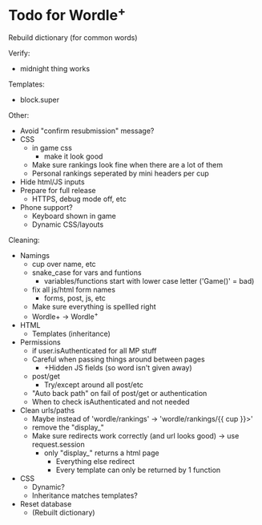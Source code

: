 # Todo for Wordle<sup>+</sup>

Rebuild dictionary (for common words)

Verify:
- midnight thing works

Templates:
- block.super

Other:
- Avoid "confirm resubmission" message?
- CSS
    - in game css
        - make it look good
    - Make sure rankings look fine when there are a lot of them
    - Personal rankings seperated by mini headers per cup
- Hide html/JS inputs
- Prepare for full release
    - HTTPS, debug mode off, etc
- Phone support?
    - Keyboard shown in game
    - Dynamic CSS/layouts

Cleaning:
- Namings
    - cup over name, etc
    - snake_case for vars and funtions
        - variables/functions start with lower case letter ('Game()' = bad)
    - fix all js/html form names
        - forms, post, js, etc
    - Make sure everything is spellled right
    - Wordle+ -> Wordle<sup>+</sup>
- HTML
    - Templates (inheritance)
- Permissions
    - if user.isAuthenticated for all MP stuff
    - Careful when passing things around between pages
        - +Hidden JS fields (so word isn't given away)
    - post/get
        - Try/except around all post/etc
    - "Auto back path" on fail of post/get or authentication
    - When to check isAuthenticated and not needed
- Clean urls/paths
    - Maybe instead of 'wordle/rankings' -> 'wordle/rankings/{{ cup }}>'
    - remove the "display_"
    - Make sure redirects work correctly (and url looks good) -> use request.session
        - only "display_" returns a html page
            - Everything else redirect
            - Every template can only be returned by 1 function
- CSS
    - Dynamic?
    - Inheritance matches templates?
- Reset database
    - (Rebuilt dictionary)